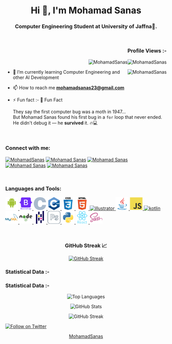   <h1 align="center">Hi 👋, I'm Mohamad Sanas</h1>
<h3 align="center">Computer Engineering Student at University of Jaffna🌟.</h3>
<br>
<p align="right"> </p><h3 align="right">Profile Views :-</h3>
<img align="right" src="https://komarev.com/ghpvc/?username=MohamadSanas&label=Profile%20views&color=0e75b6&style=flat" alt="MohamadSanas">
<img align="right" src="https://github.com/MohamadSanas/sanas_mhd/blob/main/animation_500_kxa883sd.gif" alt="MohamadSanas">
  <p></p>
<br>
<p><img align="right" src="https://github.com/MohamadSanas/sanas_mhd/blob/main/animation_500_kxa883sd.gif" alt="MohamadSanas"></p>
<ul>
<li>
<p>🌱 I’m currently learning Computer Engineering and other AI Development</p>
</li>
<li>
<p>📫 How to reach me <strong><a href="mailto:mohamadsanas23@gmail.com">mohamadsanas23@gmail.com</a></strong></p>
</li>
<li>
<p>⚡ Fun fact :- 🧠 Fun Fact<br>

They say the first computer bug was a moth in 1947...  
But Mohamad Sanas found his first bug in a `for` loop that never ended.  
He didn't debug it — he <strong>survived </strong><a>  it. 🔥💻
</a></p><a>
</a></li><a>
</a></ul><a>
<br>
<h3 align="left">Connect with me:</h3>
</a><p align="left"><a>
  </a><a href="https://www.linkedin.com/in/mohamad-sanas-mohroof-644a9a2bb/" target="blank"><img align="center" src="https://raw.githubusercontent.com/rahuldkjain/github-profile-readme-generator/master/src/images/icons/Social/linked-in-alt.svg" alt="MohamadSanas" height="30" width="40"></a>
  <a href="https://web.facebook.com/mohammed.sanas.564" target="blank"><img align="center" src="https://raw.githubusercontent.com/rahuldkjain/github-profile-readme-generator/master/src/images/icons/Social/facebook.svg" alt="Mohamad Sanas" height="30" width="40"></a>
  <a href="https://instagram.com/" target="blank"><img align="center" src="https://raw.githubusercontent.com/rahuldkjain/github-profile-readme-generator/master/src/images/icons/Social/instagram.svg" alt="Mohamad Sanas" height="30" width="40"></a>
  <a href="https://www.hackerrank.com" target="blank"><img align="center" src="https://raw.githubusercontent.com/rahuldkjain/github-profile-readme-generator/master/src/images/icons/Social/hackerrank.svg" alt="Mohamad Sanas" height="30" width="40"></a>
 <a href="https://twitter.com/" target="blank"><img align="center" src="https://raw.githubusercontent.com/rahuldkjain/github-profile-readme-generator/master/src/images/icons/Social/twitter.svg" alt="Mohamad Sanas" height="30" width="40"></a>
</p>
<br>
<h3 align="left">Languages and Tools:</h3>
<p align="left"> <a href="https://developer.android.com" target="_blank" rel="noreferrer"> <img src="https://raw.githubusercontent.com/devicons/devicon/master/icons/android/android-original-wordmark.svg" alt="android" width="40" height="40"> </a> <a href="https://getbootstrap.com" target="_blank" rel="noreferrer">
    <img src="https://raw.githubusercontent.com/devicons/devicon/master/icons/bootstrap/bootstrap-plain-wordmark.svg" alt="bootstrap" width="40" height="40"> </a> <a href="https://www.cprogramming.com/" target="_blank" rel="noreferrer"> <img src="https://raw.githubusercontent.com/devicons/devicon/master/icons/c/c-original.svg" alt="c" width="40" height="40"> </a> <a href="https://www.w3schools.com/cpp/" target="_blank" rel="noreferrer">
    <img src="https://raw.githubusercontent.com/devicons/devicon/master/icons/cplusplus/cplusplus-original.svg" alt="cplusplus" width="40" height="40"> </a> <a href="https://www.w3schools.com/css/" target="_blank" rel="noreferrer"> <img src="https://raw.githubusercontent.com/devicons/devicon/master/icons/css3/css3-original-wordmark.svg" alt="css3" width="40" height="40"> </a> <a href="https://www.w3.org/html/" target="_blank" rel="noreferrer"> <img src="https://raw.githubusercontent.com/devicons/devicon/master/icons/html5/html5-original-wordmark.svg" alt="html5" width="40" height="40"> </a> <a href="https://www.adobe.com/in/products/illustrator.html" target="_blank" rel="noreferrer"> <img src="https://www.vectorlogo.zone/logos/adobe_illustrator/adobe_illustrator-icon.svg" alt="illustrator" width="40" height="40"> </a> <a href="https://www.java.com" target="_blank" rel="noreferrer"> <img src="https://raw.githubusercontent.com/devicons/devicon/master/icons/java/java-original.svg" alt="java" width="40" height="40"> </a> <a href="https://developer.mozilla.org/en-US/docs/Web/JavaScript" target="_blank" rel="noreferrer"> <img src="https://raw.githubusercontent.com/devicons/devicon/master/icons/javascript/javascript-original.svg" alt="javascript" width="40" height="40"> </a> <a href="https://kotlinlang.org" target="_blank" rel="noreferrer">
    <img src="https://www.vectorlogo.zone/logos/kotlinlang/kotlinlang-icon.svg" alt="kotlin" width="40" height="40">
  </a> <a href="https://www.mysql.com/" target="_blank" rel="noreferrer"> <img src="https://raw.githubusercontent.com/devicons/devicon/master/icons/mysql/mysql-original-wordmark.svg" alt="mysql" width="40" height="40"> </a>  <a href="https://nodejs.org" target="_blank" rel="noreferrer"> <img src="https://raw.githubusercontent.com/devicons/devicon/master/icons/nodejs/nodejs-original-wordmark.svg" alt="nodejs" width="40" height="40"> </a> <a href="https://pandas.pydata.org/" target="_blank" rel="noreferrer">
    <img src="https://raw.githubusercontent.com/devicons/devicon/2ae2a900d2f041da66e950e4d48052658d850630/icons/pandas/pandas-original.svg" alt="pandas" width="40" height="40"> </a> <a href="https://www.photoshop.com/en" target="_blank" rel="noreferrer"> <img src="https://raw.githubusercontent.com/devicons/devicon/master/icons/photoshop/photoshop-line.svg" alt="photoshop" width="40" height="40"> </a> <a href="https://www.python.org" target="_blank" rel="noreferrer"> <img src="https://raw.githubusercontent.com/devicons/devicon/master/icons/python/python-original.svg" alt="python" width="40" height="40"> </a> <a href="https://reactjs.org/" target="_blank" rel="noreferrer"> <img src="https://raw.githubusercontent.com/devicons/devicon/master/icons/react/react-original-wordmark.svg" alt="react" width="40" height="40"> </a> <a href="https://sass-lang.com" target="_blank" rel="noreferrer"> <img src="https://raw.githubusercontent.com/devicons/devicon/master/icons/sass/sass-original.svg" alt="sass" width="40" height="40"> </a> </p>
<br>

<h3 align="center">GitHub Streak 📈</h3>
<p align="center">
  <a href="https://git.io/streak-stats">
    <img src="https://github-readme-streak-stats.herokuapp.com?user=MohamadSanas&theme=algolia" alt="GitHub Streak">
  </a>
</p>

<h3>Statistical Data :-</h3>
<h3>Statistical Data :-</h3>

<p align="center">
  <img src="https://github-readme-stats.vercel.app/api/top-langs?username=MohamadSanas&show_icons=true&locale=en&bg_color=0d1117&text_color=ffffff&layout=compact" alt="Top Languages">
</p>

<p align="center">
  <img src="https://github-readme-stats.vercel.app/api?username=MohamadSanas&show_icons=true&locale=en&bg_color=0d1117&text_color=ffffff&repo=convoychat" alt="GitHub Stats">
</p>

<p align="center">
  <img src="https://github-readme-streak-stats.herokuapp.com/?user=MohamadSanas&theme=dark&background=0d1117&date_format=M%20j%5B%2C%20Y%5D" alt="GitHub Streak">
</p>

<p align="left">
  <a href="https://twitter.com/YourTwitterUsername" target="_blank">
    <img src="https://img.shields.io/twitter/follow/YourTwitterUsername?logo=twitter&style=for-the-badge" alt="Follow on Twitter">
  </a>
</p>

<p align="center">
  <a href="https://github.com/MohamadSanas">MohamadSanas</a>
</p>

